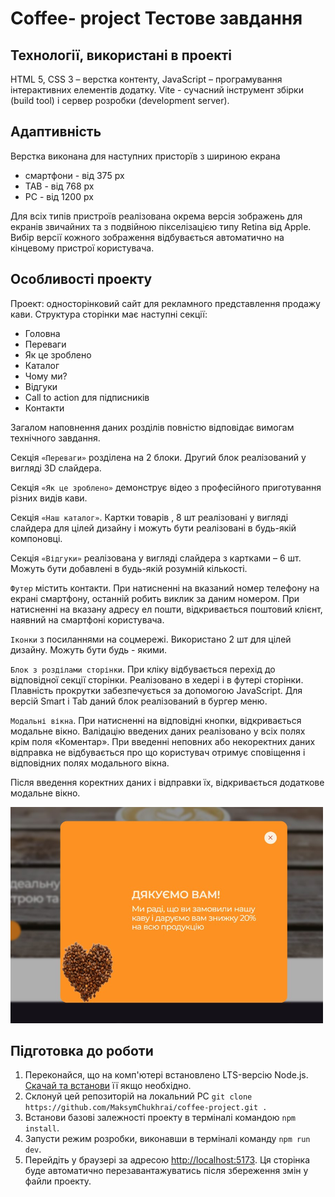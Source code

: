 # Coffee- project Тестове завдання

## Технології, використані в проекті
HTML 5, CSS 3 – верстка контенту, 
JavaScript – програмування інтерактивних елементів додатку.
Vite - сучасний інструмент збірки (build tool) і сервер розробки (development server).

## Адаптивність
Верстка виконана для наступних присторїв з шириною екрана
* смартфони - від 375 px
* TAB - від 768 px
* PC - від 1200 px

Для всіх типів пристроїв реалізована окрема версія зображень для екранів звичайних та з подвійною пікселізацією типу Retina від Apple. Вибір версії кожного зображення відбувається автоматично на кінцевому пристрої користувача. 

## Особливості проекту
Проект: односторінковий сайт для рекламного представлення продажу кави.
Структура сторінки має наступні секції: 
-	Головна
-	Переваги
-	Як це зроблено
-	Каталог
-	Чому ми?
-	Відгуки
-	Call to action для підписників
-	Контакти

Загалом наповнення даних розділів повністю відповідає вимогам технічного завдання.

Секція `«Переваги»` розділена на 2 блоки. Другий блок реалізований у вигляді 3D слайдера.

Секція `«Як це зроблено»` демонструє відео з професійного приготування різних видів кави.

Секція `«Наш каталог»`. Картки товарів , 8 шт реалізовані у вигляді слайдера для цілей дизайну і можуть бути реалізовані в будь-якій компоновці.

Секція `«Відгуки»` реалізована у вигляді слайдера з картками – 6 шт. Можуть бути добавлені в будь-якій розумній кількості.

`Футер` містить контакти. При натисненні на вказаний номер телефону на екрані смартфону, останній  робить виклик за даним номером. При натисненні на вказану адресу ел пошти, відкривається поштовий клієнт, наявний на смартфоні користувача. 

`Іконки` з посиланнями на соцмережі. Використано 2 шт для цілей дизайну. Можуть бути будь - якими.

`Блок з розділами сторінки`. При кліку відбувається перехід до відповідної секції сторінки. Реалізовано в хедері і в футері сторінки. Плавність прокрутки забезпечується за допомогою JavaScript. Для версій Smart і Tab даний блок реалізований в бургер меню.

`Модальні вікна`. При натисненні на відповідні кнопки, відкривається модальне вікно. Валідацію введених даних реалізовано у всіх полях крім поля «Коментар». При введенні неповних або некоректних даних відправка не відбувається про що користувач отримує сповіщення і відповідних полях модального вікна.

Після введення коректних даних і відправки їх, відкривається додаткове модальне вікно. 

<img src="assets/thanks.jpg" alt="Thank you" width="500" height="346">


## Підготовка до роботи

1. Переконайся, що на комп'ютері встановлено LTS-версію Node.js.
   [Скачай та встанови](https://nodejs.org/en/) її якщо необхідно.
2. Склонуй цей репозиторій на локальний PC `git clone https://github.com/MaksymChukhrai/coffee-project.git .`
2. Встанови базові залежності проекту в терміналі командою `npm install`.
3. Запусти режим розробки, виконавши в терміналі команду `npm run dev`.
4. Перейдіть у браузері за адресою
   [http://localhost:5173](http://localhost:5173). Ця сторінка буде автоматично
   перезавантажуватись після збереження змін у файли проекту.




